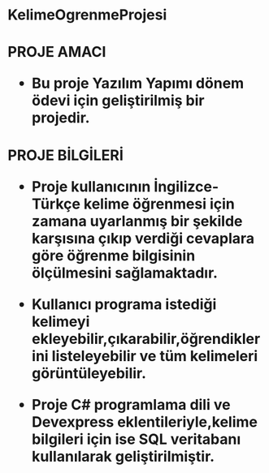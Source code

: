 # KelimeOgrenmeProjesi

<h1>PROJE AMACI

* <p>Bu proje Yazılım Yapımı dönem ödevi  için  geliştirilmiş bir projedir.

<h1>PROJE BİLGİLERİ

* <p> Proje kullanıcının İngilizce-Türkçe kelime öğrenmesi için zamana uyarlanmış bir şekilde karşısına çıkıp verdiği cevaplara göre öğrenme bilgisinin ölçülmesini sağlamaktadır.
* <p> Kullanıcı programa istediği kelimeyi ekleyebilir,çıkarabilir,öğrendiklerini listeleyebilir ve tüm kelimeleri görüntüleyebilir.
* <p> Proje C# programlama dili ve Devexpress eklentileriyle,kelime bilgileri için ise SQL veritabanı kullanılarak  geliştirilmiştir.
